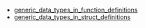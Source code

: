 - [generic_data_types_in_function_definitions](generic_data_types_in_function_definitions/README.md)
- [generic_data_types_in_struct_definitions](generic_data_types_in_struct_definitions/README.md)